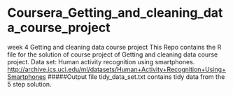 # Coursera_Getting_and_cleaning_data_course_project
week 4 Getting and cleaning data course project
This Repo contains the R file for the solution of course project of Getting and cleaning data course project.
Data set: Human activity recognition using smartphones. http://archive.ics.uci.edu/ml/datasets/Human+Activity+Recognition+Using+Smartphones 
#####Output file tidy_data_set.txt contains tidy data from the 5 step solution.
